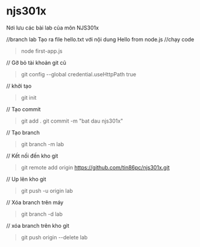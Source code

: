# njs301x
Nơi lưu các bài lab của môn NJS301x

 
//branch lab
Tạo ra file hello.txt với nội dung Hello from node.js
//chạy code
>node first-app.js





// Gỡ bỏ tài khoản git cũ
>git config --global credential.useHttpPath true


// khởi tạo
>git init

// Tạo commit
>git add .
>git commit -m "bat dau njs301x"

// Tạo branch
>git branch -m lab

// Kết nối đến kho git
>git remote add origin https://github.com/tin86pc/njs301x.git

// Up lên kho git
>git push -u origin lab


// Xóa branch trên máy
>git branch -d lab

// xóa branch trên kho git
>git push origin --delete lab
